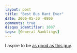 ```yaml
---
layout: post
title: "Best Bus Rant Ever"
date: 2006-05-30 -0800
comments: true
disqus_identifier: 1007
tags: [General Ramblings]
---
```

I aspire to be [as good as this
guy](http://www.craigslist.org/about/best/chi/98100006.html).
